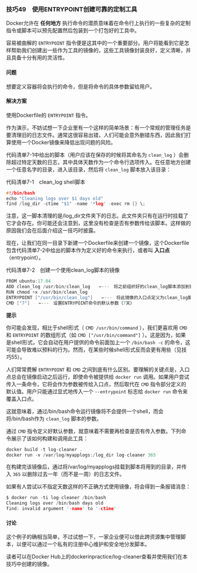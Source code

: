 ### 技巧49　使用ENTRYPOINT创建可靠的定制工具

Docker允许在 **任何地方** 执行命令的潜质意味着在命令行上执行的一些复杂的定制指令或脚本可以预先配置然后包装到一个打包好的工具中。

容易被曲解的 `ENTRYPOINT` 指令便是这其中的一个重要部分。用户将能看到它是怎样帮助我们创建出一些作为工具的镜像的，这些工具镜像封装良好，定义清晰，并且具备十分有用的灵活性。

#### 问题

想要定义容器将会执行的命令，但是将命令的具体参数留给用户。

#### 解决方案

使用Dockerfile的 `ENTRYPOINT` 指令。

作为演示，不妨试想一下企业里有一个这样的简单场景：有一个常规的管理任务是要清理旧的日志文件。通常这很容易出错，人们可能会意外删错东西，因此我们打算使用一个Docker镜像来降低出现问题的风险。

代码清单7-1中给出的脚本（用户应该在保存的时候将其命名为 `clean_log` ）会删除超过特定天数的日志，其中具体天数作为一个命令行选项传入。在任意地方创建一个任意名字的目录，进入该目录，然后将 `clean_log` 脚本放入该目录：

代码清单7-1　clean_log shell脚本

```c
#!/bin/bash
echo "Cleaning logs over $1 days old"
find /log_dir -ctime "$1" -name '*log' -exec rm {} \;
```

注意，这一脚本清理的是/log_dir文件夹下的日志。此文件夹只有在运行时挂载了它才会存在。你可能还会注意到，这里没有检查是否有参数传给该脚本。这样做的原因我们会在后面介绍这一技巧时披露。

现在，让我们在同一目录下新建一个Dockerfile来创建一个镜像，这个Dockerfile包含代码清单7-2中给出的脚本作为定义好的命令来执行，或者叫 **入口点** （entrypoint）。

代码清单7-2　创建一个使用clean_log脚本的镜像

```c
FROM ubuntu:17.04
ADD clean_log /usr/bin/clean_log　　⇽---　将之前组织好的clean_log脚本添加到镜像里
RUN chmod +x /usr/bin/clean_log
ENTRYPOINT ["/usr/bin/clean_log"]　　⇽---　将此镜像的入口点定义为clean_log脚本
CMD ["7"]　　⇽---　设置ENTRYPOINT命令的默认参数（7天）
```



**提示**

你可能会发现，相比于shell形式（ `CMD /usr/bin/command` ），我们更喜欢用 `CMD` 和 `ENTRYPOINT` 的数组形式（如 `CMD ["/usr/bin/command"]` ）。这是因为，如果是shell形式，它会自动在用户提供的命令前面加上一个 `/bin/bash -c` 的命令，这可能会导致难以预料的行为。然而，在某些时候shell形式反而会更有用些（见技巧55）。



人们常常费解 `ENTRYPOINT` 和 `CMD` 之间到底有什么区别。要理解的关键点是，入口点总会在镜像启动之后运行，即使命令被提供给 `docker run` 调用。如果用户尝试传入一条命令，它将会作为参数被传给入口点，然后取代在 `CMD` 指令部分定义的默认值。用户只能通过显式地传入一个 `--entrypoint` 标志给 `docker run` 命令来覆盖入口点。

这就意味着，通过/bin/bash命令运行镜像将不会提供一个shell，而会将/bin/bash作为 `clean_log` 脚本的参数。

通过 `CMD` 指令定义好默认参数，就意味着不需要再检查是否有传入参数。下列命令展示了该如何构建和调用此工具：

```c
docker build -t log-cleaner .
docker run -v /var/log/myapplogs:/log_dir log-cleaner 365
```

在构建完该镜像后，通过将/var/log/myapplogs挂载到脚本将用到的目录，并传入 `365` 以删除过去一年（而不是一周）的日志文件。

如果有人尝试以不指定天数这样的不正确方式使用镜像，将会得到一条报错消息：

```c
$ docker run -ti log-cleaner /bin/bash
Cleaning logs over /bin/bash days old
find: invalid argument '-name' to '-ctime'
```

#### 讨论

这个例子的确相当简单，不过试想一下，一家企业便可以借此跨资源集中管理脚本，以便可以通过一个私有的注册中心维护和安全地分发脚本。

读者可以在Docker Hub上的dockerinpractice/log-cleaner查看并使用我们在本技巧中创建的镜像。

